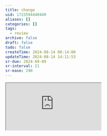```yaml
---
title: change
uid: 1723594440449
aliases: []
categories: []
tags:
  - review
archive: false
draft: false
todo: false
createTime: 2024-08-14 08:14:00
updateTime: 2024-08-14 14:11:53
sr-due: 2024-09-09
sr-interval: 21
sr-ease: 290
---
```


<iframe
  class="iframe_full"
  src="https://dict.youdao.com/result?word=change&lang=en"
>
</iframe>
